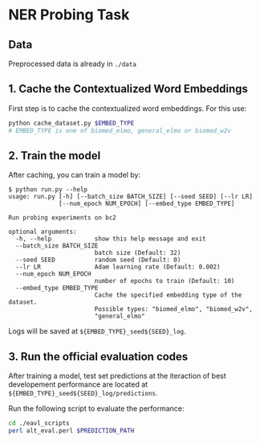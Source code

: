 # NER Probing Task

## Data
Preprocessed data is already in ```./data```

## 1. Cache the Contextualized Word Embeddings
First step is to cache the contextualized word embeddings. For this use:

```bash
python cache_dataset.py $EMBED_TYPE
# EMBED_TYPE is one of biomed_elmo, general_elmo or biomed_w2v
```

## 2. Train the model
After caching, you can train a model by:

```
$ python run.py --help
usage: run.py [-h] [--batch_size BATCH_SIZE] [--seed SEED] [--lr LR]
              [--num_epoch NUM_EPOCH] [--embed_type EMBED_TYPE]

Run probing experiments on bc2

optional arguments:
  -h, --help            show this help message and exit
  --batch_size BATCH_SIZE
                        batch size (Default: 32)
  --seed SEED           random seed (Default: 0)
  --lr LR               Adam learning rate (Default: 0.002)
  --num_epoch NUM_EPOCH
                        number of epochs to train (Default: 10)
  --embed_type EMBED_TYPE
                        Cache the specified embedding type of the dataset.
                        Possible types: "biomed_elmo", "biomed_w2v",
                        "general_elmo"
```

Logs will be saved at ```${EMBED_TYPE}_seed${SEED}_log```.

## 3. Run the official evaluation codes
After training a model, test set predictions at the iteraction of best developement performance are located at ```${EMBED_TYPE}_seed${SEED}_log/predictions```.

Run the following script to evaluate the performance:

```bash
cd ./eavl_scripts
perl alt_eval.perl $PREDICTION_PATH
```
